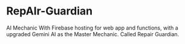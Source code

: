 # RepAIr-Guardian
AI Mechanic With Firebase hosting for web app and functions, with a upgraded Gemini AI as the Master Mechanic. Called Repair Guardian.
